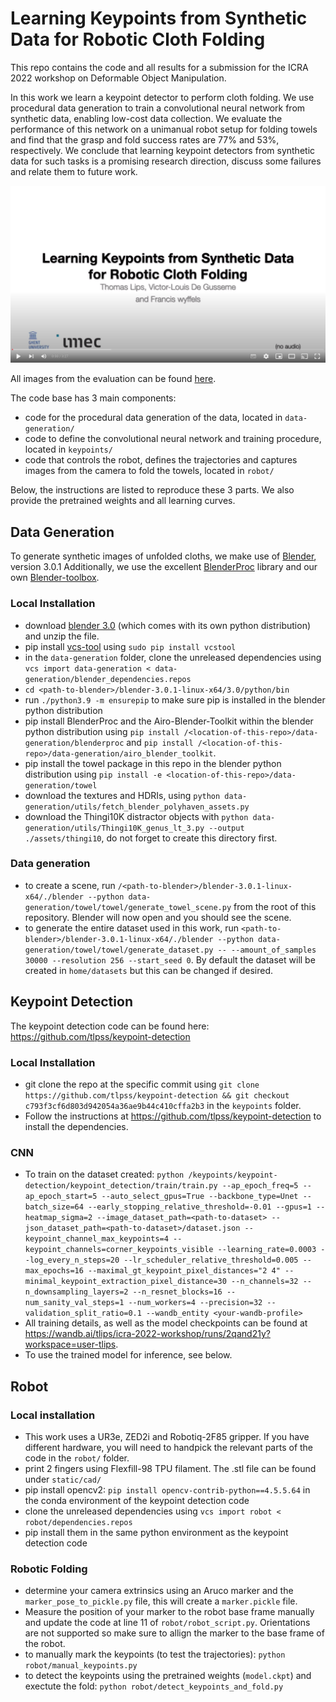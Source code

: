# Learning Keypoints from Synthetic Data for Robotic Cloth Folding
This repo contains the code and all results for a submission for the ICRA 2022 workshop on Deformable Object Manipulation.

In this work we learn a keypoint detector to perform cloth folding. We use procedural data generation to train a convolutional neural network from synthetic data, enabling low-cost data collection. We evaluate the performance of this network on a unimanual robot setup for folding towels
and find that the grasp and fold success rates are 77% and 53%, respectively. We conclude that learning keypoint detectors from synthetic data for such tasks is a promising research direction, discuss some failures and relate them to future work.

[![Watch the video](./static/img/video-first-frame.png)](https://youtu.be/T3QdBRcC2NY)

All images from the evaluation can be found [here](https://drive.google.com/drive/folders/1elHCrpqfmvJ7Hl9XkIkyx2jKimwhHobV?usp=sharing).

The code base has 3 main components:
- code for the procedural data generation of the data, located in `data-generation/`
- code to define the convolutional neural network and training procedure, located in `keypoints/`
- code that controls the robot, defines the trajectories and captures images from the camera to fold the towels, located in `robot/`

Below, the instructions are listed to reproduce these 3 parts. We also provide the pretrained weights and all learning curves.

## Data Generation

To generate synthetic images of unfolded cloths, we make use of [Blender](https://www.blender.org/), version 3.0.1
Additionally, we use the excellent [BlenderProc](https://github.com/DLR-RM/BlenderProc) library and our own [Blender-toolbox](https://github.com/airo-ugent/airo-blender-toolkit).
### Local Installation
- download [blender 3.0](https://download.blender.org/release/Blender3.0/) (which comes with its own python distribution) and unzip the file.
- pip install [vcs-tool](https://github.com/dirk-thomas/vcstool) using `sudo pip install vcstool`
- in the `data-generation` folder, clone the unreleased dependencies using `vcs import data-generation < data-generation/blender_dependencies.repos`
- `cd <path-to-blender>/blender-3.0.1-linux-x64/3.0/python/bin`
- run `./python3.9 -m ensurepip` to make sure pip is installed in the blender python distribution
- pip install BlenderProc and the Airo-Blender-Toolkit within the blender python distribution using `pip install /<location-of-this-repo>/data-generation/blenderproc` and `pip install /<location-of-this-repo>/data-generation/airo_blender_toolkit`.
- pip install the towel package in this repo in the blender python distribution using `pip install -e <location-of-this-repo>/data-generation/towel`
- download the textures and HDRIs, using `python data-generation/utils/fetch_blender_polyhaven_assets.py`
- download the Thingi10K distractor objects with `python data-generation/utils/Thingi10K_genus_lt_3.py --output ./assets/thingi10`, do not forget to create this directory first.


### Data generation
- to create a scene, run `/<path-to-blender>/blender-3.0.1-linux-x64/./blender --python data-generation/towel/towel/generate_towel_scene.py` from the root of this repository. Blender will now open and you should see the scene.
- to generate the entire dataset used in this work, run `<path-to-blender>/blender-3.0.1-linux-x64/./blender --python data-generation/towel/towel/generate_dataset.py -- --amount_of_samples 30000 --resolution 256 --start_seed 0`. By default the dataset will be created in `home/datasets` but  this can be changed if desired.

## Keypoint Detection
The keypoint detection code can be found here: https://github.com/tlpss/keypoint-detection

### Local Installation
- git clone the repo at the specific commit using `git clone https://github.com/tlpss/keypoint-detection && git checkout c793f3cf6d803d942054a36ae9b44c410cffa2b3` in the `keypoints` folder.
- Follow the instructions at https://github.com/tlpss/keypoint-detection to install the dependencies.

### CNN
- To train on the dataset created: `python /keypoints/keypoint-detection/keypoint_detection/train/train.py --ap_epoch_freq=5 --ap_epoch_start=5 --auto_select_gpus=True --backbone_type=Unet --batch_size=64 --early_stopping_relative_threshold=-0.01 --gpus=1 --heatmap_sigma=2 --image_dataset_path=<path-to-dataset> --json_dataset_path=<path-to-dataset>/dataset.json --keypoint_channel_max_keypoints=4 --keypoint_channels=corner_keypoints_visible --learning_rate=0.0003 --log_every_n_steps=20 --lr_scheduler_relative_threshold=0.005 --max_epochs=16 --maximal_gt_keypoint_pixel_distances="2 4" --minimal_keypoint_extraction_pixel_distance=30 --n_channels=32 --n_downsampling_layers=2 --n_resnet_blocks=16 --num_sanity_val_steps=1 --num_workers=4 --precision=32 --validation_split_ratio=0.1 --wandb_entity <your-wandb-profile>`
- All training details, as well as the model checkpoints can be found at https://wandb.ai/tlips/icra-2022-workshop/runs/2qand21y?workspace=user-tlips.
- To use the trained model for inference, see below.

## Robot
### Local installation
- This work uses a UR3e, ZED2i and Robotiq-2F85 gripper. If you have different hardware, you will need to handpick the relevant parts of the code in the `robot/` folder.
- print 2 fingers using Flexfill-98 TPU filament. The .stl file can be found under `static/cad/`
- pip install opencv2: `pip install opencv-contrib-python==4.5.5.64` in the conda environment of the keypoint detection code
- clone the unreleased dependencies using `vcs import robot < robot/dependencies.repos`
- pip install them in the same python environment as the keypoint detection code

### Robotic Folding
- determine your camera extrinsics using an Aruco marker and the `marker_pose_to_pickle.py` file, this will create a `marker.pickle` file.
- Measure the position of your marker to the robot base frame manually and update the code at line 11 of `robot/robot_script.py`. Orientations are not supported so make sure to allign the marker to the base frame of the robot.
- to manually mark the keypoints (to test the trajectories): `python robot/manual_keypoints.py`
- to detect the keypoints using the pretrained weights (`model.ckpt`) and exectute the fold: `python robot/detect_keypoints_and_fold.py`
